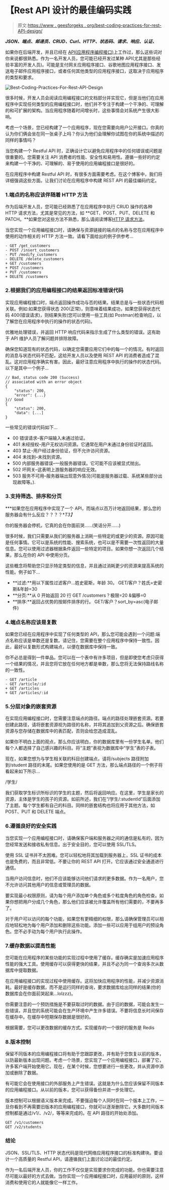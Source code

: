 # 【Rest API 设计的最佳编码实践

> 原文:[https://www . geesforgeks . org/best-coding-practices-for-rest-API-design/](https://www.geeksforgeeks.org/best-coding-practices-for-rest-api-design/)

***JSON、端点、邮递员、CRUD、Curl、HTTP、状态码、请求、响应、认证、***

如果你在后端开发，并且已经在 [API(应用程序编程接口)](https://www.geeksforgeeks.org/introduction-to-apis/)上工作过，那么这些词对你来说都很熟悉。作为一名开发人员，您可能已经开发过某种 API(尤其是那些经验丰富的开发人员)。可能是支付网关应用程序接口、谷歌地图应用程序接口、发送电子邮件应用程序接口，或者任何其他类型的应用程序接口，这取决于应用程序的类型和要求。

![Best-Coding-Practices-For-Rest-API-Design](img/3a367ed92c93a953c5ae4dc47c57dae8.png)

很多时候，开发人员会阅读应用编程接口的文档部分并实现它，但是当他们在应用程序中实现任何类型的应用编程接口时，他们并不专注于构建一个干净的、可理解的和可扩展的架构。当应用程序随着时间增长时，这些事情会对系统产生很大影响。

考虑一个场景，您已经构建了一个应用程序，现在您需要向用户公开接口。你真的认为你们俩会坐在同一张桌子上吗？你认为他们会理解你试图在你的系统中描述的同样的事情吗？

当您构建一个 Restful API 时，正确设计它以避免应用程序中的任何错误或问题是很重要的。您需要关注 API 消费者的性能、安全性和易用性。遵循一些好的约定来构建一个干净的、可理解的、易于使用的应用编程接口是很好的。

在应用程序中构建 Restful API 时，有很多方面需要考虑。在这个博客中，我们将详细强调这些方面。让我们讨论在应用程序中构建 REST API 的最佳编码约定。

### 1.端点的名称应该伴随着 HTTP 方法

作为后端开发人员，您可能已经熟悉了在应用程序中执行 CRUD 操作的各种 HTTP 请求方法，尤其是常见的方法，如 **GET、POST、PUT、DELETE 和 PATCH。**如果您对这些方法不熟悉，那么请阅读博客[HTTP 请求方法](https://www.geeksforgeeks.org/http-request-methods-python-requests/)。

当您实现一个应用编程接口时，请确保与资源链接的端点的名称与您在应用程序中使用的动作相关的 HTTP 方法一致。请看下面给出的例子供参考…

```
- GET /get_customers
- POST /insert_customers
- PUT /modify_customers
- DELETE /delete_customers
+ GET /customers
+ POST /customers
+ PUT /customers
+ DELETE /customers
```

### 2.根据我们的应用编程接口的结果返回标准错误代码

实现应用编程接口时，端点返回操作成功与否的结果。结果总是与一些状态代码相关联。例如:如果您获得状态 200(正常)，则意味着结果成功，如果您获得状态代码 400(错误请求)，则结果失败(您可以使用一些工具(如 Postman)检查响应，以了解您在应用程序中执行的操作的状态代码)。

优雅地处理错误，并返回 HTTP 响应代码来指示生成了什么类型的错误。这有助于 API 维护人员了解问题并排除故障。

确保您知道现有的状态代码，以确定您需要应用它们中的每一个的情况。有时返回的消息与状态代码不匹配，这给开发人员以及使用 REST API 的消费者造成了混乱。这对应用程序确实有害。因此，最好注意应用程序中执行的操作的状态代码。以下是其中一个例子…

```
// Bad, status code 200 (Success)
// associated with an error object
{
    "status": 200,
    "error": {...}
}// Good
{
    "status": 200,
    "data": [...]
}
```

一些常见的错误代码如下…

*   00 错误请求–客户端输入未通过验证。
*   401 未经授权–用户无权访问资源。它通常在用户未通过身份验证时返回。
*   403 禁止-用户经过身份验证，但不允许访问资源。
*   404 未找到–未找到资源。
*   500 内部服务器错误–一般服务器错误。它可能不应该被显式抛出。
*   502 坏网关–这表明上游服务器的响应无效。
*   503 服务不可用–服务器端出现意外情况(可能是服务器过载、系统某些部分出现故障等。).

### 3.支持筛选、排序和分页

***如果您在应用程序中实现了一个 API，而端点以百万计地返回结果，那么您的服务器会有什么反应？？？？**T3】*

你的服务器会停机，它真的会在你面前哭……(笑话分开……)

很多时候，我们只需要从我们的服务器上消耗一些特定的或更少的资源。原因可能是任何事情。它可以是系统的性能、搜索系统，也可以是不需要一次性返回的大量信息。您可以使用过滤器根据条件返回一些特定的项目。如果你想一次返回几个结果，那么在你的 API 中使用分页。

这些概念将帮助您只显示特定类型的信息，并且通过消耗更少的资源来提高系统的性能。例子如下…

*   **过滤:**用以下属性过滤客户…姓史密斯，年龄 30。
    GET/客户？姓氏=史密斯&年龄=30
*   **分页:**从 0 开始返回 20 行
    GET /customers？极限=20 &偏移=0
*   **排序:**返回占优势的按邮件排序的行。
    GET/客户？sort_by=asc(电子邮件)

### 4.端点名称应该是复数

如果您已经在应用程序中实现了任何类型的 API，那么您可能会遇到一个问题:端点名称应该是单数还是复数。请记住，您需要在整个应用程序中保持一致性。因此，最好以复数形式构建端点，以便在数据库中保持一致。

你不必总是得到一件单品。您可以在一个表中有许多项目，但是即使您考虑只获得一个结果的情况，并且您将它放在任何地方都是单数，那么您将无法保持路线名称的一致性。

```
- GET /article
- GET /article/:id
+ GET /articles
+ GET /articles/:id
```

### 5.**分层对象的嵌套资源**

在实现应用编程接口时，您需要注意端点的路径。端点的路径处理嵌套资源。若要创建此路径，请将嵌套资源视为路径的名称，并将其追加到父资源之后。确保嵌套资源与您存储在数据库中的表匹配，否则会给您造成混乱。

如果你不明白上面的观点，那么你应该明白，你的数据库里有一份学生名单。他们每个人都选择了自己感兴趣的科目。将“主题”表视为数据库中“学生”表的子表。

现在，如果您想为与学生相关联的科目创建端点，请将/subjects 路径附加到/student 路径的末尾。如果您使用的是 GET 方法，那么端点路径的一个例子将看起来如下所示…

/学生/

我们获取学生标识所标识的学生的主题，然后将返回响应。在这里，学生是家长的资源，主体是学生的孩子的资源。如前所述，我们在“/学生/:studentId”后面添加了主题。每个学生都有自己的科目。同样的嵌套结构也将应用于其他方法，如 POST、PUT 和 DELETE 端点。

### 6.遵循良好的安全实践

当您实现一个应用编程接口时，请确保客户端和服务器之间的通信是私有的，因为您经常发送和接收私有信息。出于安全目的，您可以使用 SSL/TLS。

使用 SSL 证书并不太困难。您可以轻松地将其加载到服务器上，SSL 证书的成本也是免费的，而且非常低。不要让你的 REST API 打开。它应该通过安全通道进行通信。

当用户访问信息时，他们不应该能够访问他们请求的更多数据。作为一名用户，您不允许访问其他用户的信息或管理员的数据。

要实现最小权限原则，请为每个用户添加单个角色或多个粒度角色的角色检查。如果你想把用户分成几个角色，那么他们应该被允许覆盖所有他们需要的，不要再多了。

对于用户可以访问的每个功能，如果您有更精细的权限，那么请确保管理员可以相应地轻松地为每个用户添加和删除这些功能。添加一些可以应用于组用户的预设角色。您不必手动为每个用户执行此操作。

### 7.缓存数据以提高性能

您可能在应用程序的某些功能的实现过程中使用了缓存。缓存确实是加速应用程序性能的强大工具。使用缓存可以获得更快的结果，并且不必为同一个查询多次从数据库中提取数据。

在应用编程接口的实现过程中使用缓存。这将加快应用程序的性能，并减少资源消耗。最好是缓存数据，而不是运行同样的查询，要求数据库给出同样的结果(你的数据库会在你面前哭起来…lolzzz)。

你需要注意的一个预防措施是不要获取过时的数据。由于旧的数据，可能会发生一些错误，并且您的系统可能会在生产环境中产生许多错误。不要将信息长时间保存在缓存中。在缓存中短期保存数据是很好的。

根据需要，您可以更改数据的缓存方式。实现缓存的一个很好的服务是 Redis

### 8.版本控制

保留不同版本的应用编程接口将有助于您跟踪更改，并有助于您恢复以前的版本，以防最新版本出现问题。考虑一个场景，您实现了一个应用编程接口，部署了它，许多客户端开始使用它。现在，在某个时候，您想要进行一些更改，并从资源中添加或删除了数据。

有可能它会在使用接口的外部服务上产生错误。这就是为什么您应该保留不同版本的应用编程接口。从以前的版本，您可以获得备份并进一步处理它。

版本控制可以根据语义版本来完成。不要强迫每个人同时在同一个版本上工作，一旦你看到不再需要旧版本的应用编程接口，你就可以逐渐删除它。大多数时间版本控制都是通过/v1/、/v2/，等等来完成的。在 API 路径的开始处添加。

```
GET /v1/customers
GET /v2/students
```

### 结论

JSON、SSL/TLS、HTTP 状态代码是现代网络应用程序接口的标准构建块。要设计一个高质量的 Restful API，请遵循我们上面讨论过的最佳约定。

作为一名后端开发人员，你的工作不仅仅是实现要求你完成的功能。你也需要注意尽可能以最好的方式去做。当你实现一个应用编程接口时，应用最好的原则，这样消费和使用它的人就能像它一样工作。